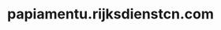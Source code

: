 ---
layout: post
title: "papiamentu.rijksdienstcn.com"
internal_url: "/dutchgov/papiamentu.rijksdienstcn.com.html"
subdomains_count: 3
all_subdomains_count: 5
urls_count: 3
ssl_rank: 0
http_rank: 68.333333333333
url_link: /data/papiamentu.rijksdienstcn.com/urls.txt
all_subdomains_link: /data/papiamentu.rijksdienstcn.com/all_subdomains.txt
subdomains_link: /data/papiamentu.rijksdienstcn.com/subdomains.txt
categories: dutchgov
---